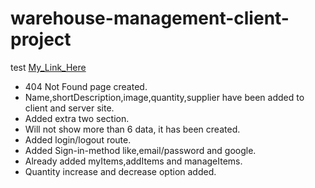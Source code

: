 # warehouse-management-client-project
test
[My_Link_Here](http://localhost:3000/)

* 404 Not Found page created.
* Name,shortDescription,image,quantity,supplier have been added to client and server site.
* Added extra two section.
* Will not show more than 6 data, it has been created.
* Added login/logout route.
* Added Sign-in-method like,email/password and google.
* Already added myItems,addItems and manageItems.
* Quantity increase and decrease option added.